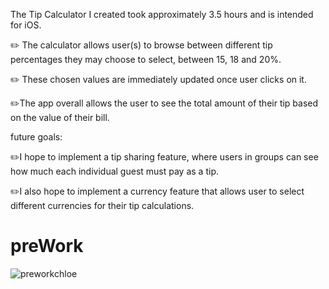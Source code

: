 



The Tip Calculator I created took approximately 3.5 hours and is intended for iOS.

✏️ The calculator allows user(s) to browse between different tip percentages they may choose to select, between 15, 18 and 20%.

✏️ These chosen values are immediately updated once user clicks on it.

✏️The app overall allows the user to see the total amount of their tip based on the value of their bill.

future goals:

✏️I hope to implement a tip sharing feature, where users in groups can see how much each individual guest must pay as a tip.

✏️I also hope to implement a currency feature that allows user to select different currencies for their tip calculations.



# preWork




![preworkchloe](https://user-images.githubusercontent.com/96831510/179231134-421f7837-179c-4566-86e1-ebf2681f968d.gif)
